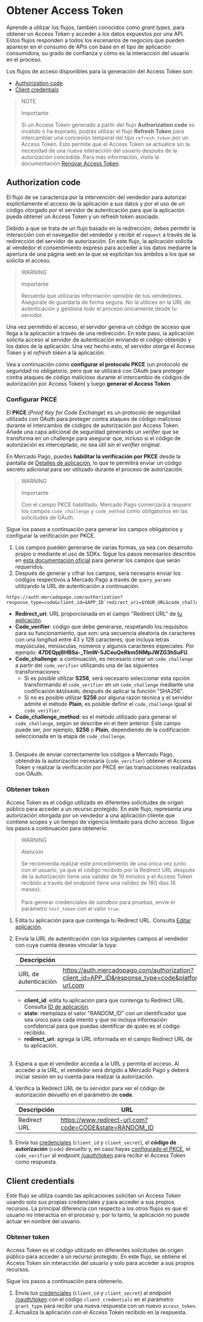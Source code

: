 # Obtener Access Token

Aprende a utilizar los flujos, también conocidos como _grant types_, para obtener un Access Token y acceder a los datos expuestos por una API. Estos flujos responden a todos los escenarios de negocios que pueden aparecer en el consumo de APIs con base en el tipo de aplicación consumidora, su grado de confianza y cómo es la interacción del usuario en el proceso.

Los flujos de acceso disponibles para la generación del Access Token son:

- [Authorization code](/developers/es/docs/security/oauth/creation#bookmark_authorization_code)
- [Client credentials](/developers/es/docs/security/oauth/creation#bookmark_client_credentials)

> NOTE
>
> Importante
>
> Si un Access Token generado a partir del flujo **Authorization code** es inválido o ha expirado, podrás utilizar el flujo **Refresh Token** para intercambiar una concesión temporal del tipo `refresh_token` por un Access Token. Esto permite que el Access Token se actualice sin la necesidad de una nueva interacción del usuario después de la autorización concedida. Para más información, visita la documentación [Renovar Access Token](/developers/es/guides/additional-content/security/oauth/renewal).

## Authorization code
 
El flujo de se caracteriza por la intervención del vendedor para autorizar explícitamente el acceso de la aplicación a sus datos y por el uso de un código otorgado por el servidor de autenticación para que la aplicación pueda obtener un Access Token y un refresh token asociado.
 
Debido a que se trata de un flujo basado en la redirección, debes permitir la interacción con el navegador del vendedor y recibir el `request` a través de la redirección del servidor de autorización. En este flujo, la aplicación solicita al vendedor el consentimiento expreso para acceder a los datos mediante la apertura de una página web en la que se explicitan los ámbitos a los que se solicita el acceso.
  
> WARNING
>
> Importante
>
> Recuerda que utilizarás información sensible de tus vendedores. Asegúrate de guardarla de forma segura. No la utilices en la URL de autenticación y gestiona todo el proceso únicamente desde tu servidor.

Una vez permitido el acceso, el servidor genera un código de acceso que llega a la aplicación a través de una redirección. En este paso, la aplicación solicita acceso al servidor de autenticación enviando el código obtenido y los datos de la aplicación. Una vez hecho esto, el servidor otorga el Access Token y el _refresh token_ a la aplicación.

Vea a continuación cómo **configurar el protocolo PKCE** (un protocolo de seguridad no obligatorio, pero que se utilizará con OAuth para proteger contra ataques de código malicioso durante el intercambio de códigos de autorización por Access Token) y luego **generar el Access Token**.

### Configurar PKCE

El **PKCE** (_Proof Key for Code Exchange_) es un protocolo de seguridad utilizado con OAuth para proteger contra ataques de código malicioso durante el intercambio de códigos de autorización por Access Token. Añade una capa adicional de seguridad generando un _verifier_ que se transforma en un challenge para asegurar que, incluso si el código de autorización es interceptado, no sea útil sin el _verifier_ original.

En Mercado Pago, puedes **habilitar la verificación por PKCE** desde la pantalla de [Detalles de aplicación](/developers/es/docs/your-integrations/application-details), lo que te permitirá enviar un código secreto adicional para ser utilizado durante el proceso de autorización.

> WARNING
>
> Importante
>
> Con el campo PKCE habilitado, Mercado Pago comenzará a requerir los campos `code_challenge` y `code_method` como obligatorios en las solicitudes de OAuth.

Sigue los pasos a continuación para generar los campos obligatorios y configurar la verificación por PKCE.

1. Los campos pueden generarse de varias formas, ya sea con desarrollo propio o mediante el uso de SDKs. Sigue los pasos necesarios descritos en [esta documentación oficial](https://datatracker.ietf.org/doc/html/rfc7636#section-4) para generar los campos que serán requeridos.
2. Después de generar y cifrar los campos, será necesario enviar los códigos respectivos a Mercado Pago a través de `query_params` utilizando la URL de autenticación a continuación.

```URL
https://auth.mercadopago.com/authorization?response_type=code&client_id=$APP_ID`redirect_uri=$YOUR_URL&code_challenge=$CODE_CHALLENGE&code_challenge_method=$CODE_METHOD
```

- **Redirect_uri**: URL proporcionada en el campo "Redirect URL" de [tu aplicación](/developers/es/guides/additional-content/your-integrations/application-details).
- **Code_verifier**: código que debe generarse, respetando los requisitos para su funcionamiento, que son: una secuencia aleatoria de caracteres con una longitud entre 43 y 128 caracteres, que incluya letras mayúsculas, minúsculas, números y algunos caracteres especiales. Por ejemplo: **47DEQpj8HBSa-_TImW-5JCeuQeRkm5NMpJWZG3hSuFU**.
- **Code_challenge**: a continuación, es necesario crear un `code_challenge` a partir del `code_verifier` utilizando una de las siguientes transformaciones:
  - Si es posible utilizar **S256**, será necesario seleccionar esta opción transformando el `code_verifier` en un `code_challenge` mediante una codificación `BASE64URL` después de aplicar la función "SHA256".
  - Si no es posible utilizar **S256** por alguna razón técnica y el servidor admite el método **Plain**, es posible definir el `code_challenge` igual al `code_verifier`.
- **Code_challenge_method**: es el método utilizado para generar el `code_challenge`, según se describe en el ítem anterior. Este campo puede ser, por ejemplo, **S256** o **Plain**, dependiendo de la codificación seleccionada en la etapa de `code_challenge`. <br><br>

3. Después de enviar correctamente los códigos a Mercado Pago, obtendrás la autorización necesaria (`code_verifier`)  obtener el Access Token y realizar la verificación por PKCE en las transacciones realizadas con OAuth.

### Obtener token

Access Token es el código utilizado en diferentes solicitudes de origen público para acceder a un recurso protegido. En este flujo, representa una autorización otorgada por un vendedor a una aplicación cliente que contiene scopes y un tiempo de vigencia limitado para dicho acceso. Sigue los pasos a continuación para obtenerlo.

> WARNING
>
> Atención
>
> Se recomienda realizar este procedimiento de una única vez junto con el usuario, ya que el código recibido por la Redirect URL después de la autorización tiene una validez de 10 minutos y el Access Token recibido a través del endpoint tiene una validez de 180 días (6 meses).
> <br><br>
> Para generar credenciales de _sandbox_ para pruebas, envíe el parámetro `test_token` con el valor `true`.

1. Edita tu aplicación para que contenga tu Redirect URL. Consulta [Editar aplicación](/developers/es/guides/additional-content/your-integrations/application-details).
2. Envía la URL de autenticación con los siguientes campos al vendedor con cuya cuenta deseas vincular  la tuya:

   |Descripción|URL| 
   |---|---|
   | URL de autenticación | https://auth.mercadopago.com/authorization?client_id=APP_ID&response_type=code&platform_id=mp&state=RANDOM_ID&redirect_uri=https://www.redirect-url.com |
 
     * **client_id**: edita tu aplicación para que contenga tu Redirect  URL. Consulta [ID de aplicación](/developers/es/guides/additional-content/your-integrations/application-details).
     * **state**: reemplaza el valor "RANDOM_ID" con un identificador que sea único para cada intento y que no incluya información confidencial para que puedas identificar de quién es el código recibido.
     * **redirect_uri**: agrega la URL informada en el campo Redirect URL de tu aplicación.
     <br/>
 
3. Espera a que el vendedor acceda a la URL y permita el acceso. Al acceder a la URL, el vendedor será dirigido a Mercado Pago y deberá iniciar sesión en su cuenta para realizar la autorización.
4. Verifica la Redirect URL de tu servidor para ver el código de autorización devuelto en el parámetro de **code**.

   |Descripción|URL|
   |---|---|
   | Redirect URL | https://www.redirect-url.com?code=CODE&state=RANDOM_ID |
 
5. Envía tus [credenciales](/developers/es/docs/your-integrations/credentials) (`client_id` y `client_secret`), el **código de autorización** (`code`) devuelto y, en caso hayas [configurado el PKCE](/developers/pt/docs/security/oauth/creation#:~:text=Access%20Token.-,Configurar%20PKCE,-O%20PKCE%20), el `code_verifier` al endpoint [/oauth/token](/developers/es/reference/oauth/_oauth_token/post) para recibir el Access Token como respuesta.

## Client credentials

Este flujo se utiliza cuando las aplicaciones solicitan un Access Token usando solo sus propias credenciales y para acceder a sus propios recursos. La principal diferencia con respecto a los otros flujos es que el usuario no interactúa en el proceso y, por lo tanto, la aplicación no puede actuar en nombre del usuario.

### Obtener token

Access Token es el código utilizado en diferentes solicitudes de origen público para acceder a un recurso protegido. En este flujo, se obtiene el Access Token sin interacción del usuario y solo para acceder a sus propios recursos.

Sigue los pasos a continuación para obtenerlo.

1. Envía tus [credenciales](/developers/es/docs/your-integrations/credentials) (`client_id` y `client_secret`) al endpoint [/oauth/token](/developers/es/reference/oauth/_oauth_token/post) con el código `client_credentials` en el parámetro `grant_type` para recibir una nueva respuesta con un nuevo `access_token`.
2. Actualiza la aplicación con el Access Token recibido en la respuesta.
